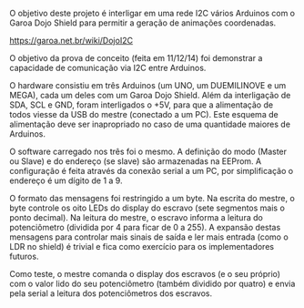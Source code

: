 O objetivo deste projeto é interligar em uma rede I2C vários Arduinos com o Garoa Dojo Shield para permitir a geração de animações coordenadas. 

https://garoa.net.br/wiki/DojoI2C

O objetivo da prova de conceito (feita em 11/12/14) foi demonstrar a capacidade de comunicação via I2C entre Arduinos.

O hardware consistiu em três Arduinos (um UNO, um DUEMILINOVE e um MEGA), cada um deles com um Garoa Dojo Shield. Além da interligação de SDA, SCL e GND, foram interligados o +5V, para que a alimentação de todos viesse da USB do mestre (conectado a um PC). Este esquema de alimentação deve ser inapropriado no caso de uma quantidade maiores de Arduinos.

O software carregado nos três foi o mesmo. A definição do modo (Master ou Slave) e do endereço (se slave) são armazenadas na EEProm. A configuração é feita através da conexão serial a um PC, por simplificação o endereço é um dígito de 1 a 9.

O formato das mensagens foi restringido a um byte. Na escrita do mestre, o byte controle os oito LEDs do display do escravo (sete segmentos mais o ponto decimal). Na leitura do mestre, o escravo informa a leitura do potenciômetro (dividida por 4 para ficar de 0 a 255). A expansão destas mensagens para controlar mais sinais de saída e ler mais entrada (como o LDR no shield) é trivial e fica como exercício para os implementadores futuros.

Como teste, o mestre comanda o display dos escravos (e o seu próprio) com o valor lido do seu potenciômetro (também dividido por quatro) e envia pela serial a leitura dos potenciômetros dos escravos. 

